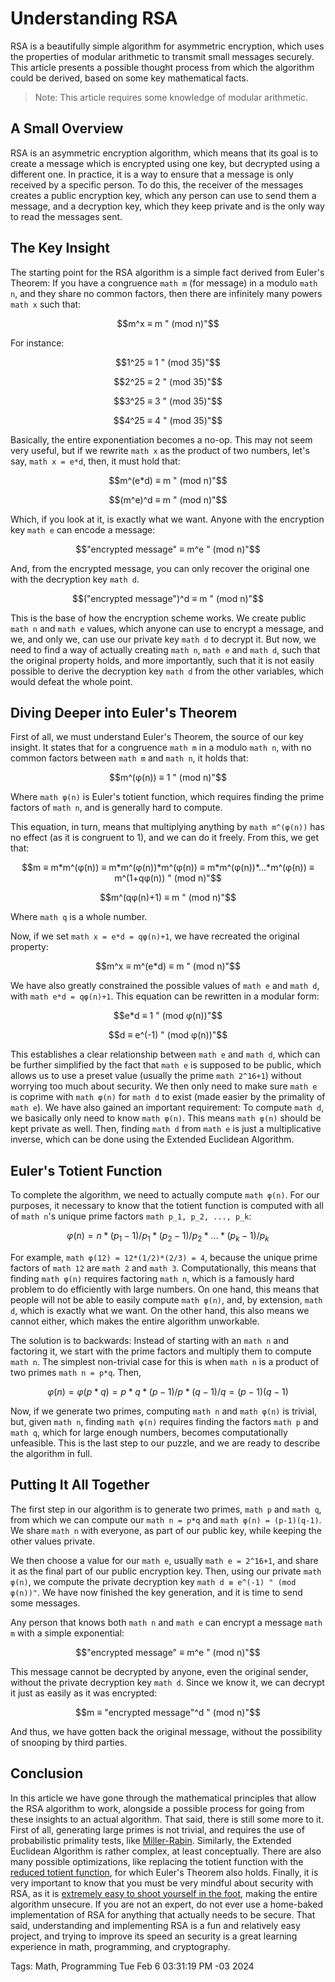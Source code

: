 # Understanding RSA
RSA is a beautifully simple algorithm for asymmetric encryption,
which uses the properties of modular arithmetic to transmit small messages securely.
This article presents a possible thought process from which the algorithm could be derived,
based on some key mathematical facts.

> Note: This article requires some knowledge of modular arithmetic.

## A Small Overview
RSA is an asymmetric encryption algorithm,
which means that its goal is to create a message which is encrypted using one key,
but decrypted using a different one.
In practice, it is a way to ensure that a message is only received by a specific person.
To do this, the receiver of the messages creates a public encryption key,
which any person can use to send them a message,
and a decryption key,
which they keep private and is the only way to read the messages sent.

## The Key Insight
The starting point for the RSA algorithm is a simple fact derived from Euler's Theorem:
If you have a congruence `math m` (for message) in a modulo `math n`,
and they share no common factors, then there are infinitely many powers `math x` such that:

```math
m^x ≡ m " (mod n)"
```

For instance:

```math
1^25 ≡ 1 " (mod 35)"
```
```math
2^25 ≡ 2 " (mod 35)"
```
```math
3^25 ≡ 3 " (mod 35)"
```
```math
4^25 ≡ 4 " (mod 35)"
```

Basically, the entire exponentiation becomes a no-op.
This may not seem very useful, but if we rewrite `math x` as the product of two numbers,
let's say, `math x = e*d`, then, it must hold that:

```math
m^(e*d) ≡ m " (mod n)"
```
```math
(m^e)^d ≡ m " (mod n)"
```

Which, if you look at it, is exactly what we want.
Anyone with the encryption key `math e` can encode a message:

```math
"encrypted message" ≡ m^e " (mod n)"
```

And, from the encrypted message,
you can only recover the original one with the decryption key `math d`.

```math
("encrypted message")^d ≡ m " (mod n)"
```

This is the base of how the encryption scheme works.
We create public `math n` and `math e` values, which anyone can use to encrypt a message,
and we, and only we, can use our private key `math d` to decrypt it.
But now, we need to find a way of actually creating `math n`, `math e` and `math d`,
such that the original property holds, and more importantly,
such that it is not easily possible to derive the decryption key `math d` from the other variables,
which would defeat the whole point.

## Diving Deeper into Euler's Theorem
First of all, we must understand Euler's Theorem, the source of our key insight.
It states that for a congruence `math m` in a modulo `math n`,
with no common factors between `math m` and `math n`, it holds that:

```math
m^(φ(n)) ≡ 1 " (mod n)"
```

Where `math φ(n)` is Euler's totient function,
which requires finding the prime factors of `math n`, and is generally hard to compute.

This equation, in turn, means that multiplying anything by `math m^(φ(n))` has no effect (as it is congruent to 1),
and we can do it freely.
From this, we get that:

```math
m ≡ m*m^(φ(n)) ≡ m*m^(φ(n))*m^(φ(n)) ≡ m*m^(φ(n))*...*m^(φ(n)) ≡ m^(1+qφ(n)) " (mod n)"
```
```math
m^(qφ(n)+1) ≡ m " (mod n)"
```

Where `math q` is a whole number.

Now, if we set `math x = e*d = qφ(n)+1`, we have recreated the original property:

```math
m^x ≡ m^(e*d) ≡ m " (mod n)"
```

We have also greatly constrained the possible values of `math e` and `math d`,
with `math e*d = qφ(n)+1`.
This equation can be rewritten in a modular form:

```math
e*d ≡ 1 " (mod φ(n))"
```
```math
d ≡ e^(-1) " (mod φ(n))"
```

This establishes a clear relationship between `math e` and `math d`,
which can be further simplified by the fact that `math e` is supposed to be public,
which allows us to use a preset value (usually the prime `math 2^16+1`)
without worrying too much about security.
We then only need to make sure `math e` is coprime with `math φ(n)` for `math d` to exist (made easier by the primality of `math e`).
We have also gained an important requirement:
To compute `math d`, we basically only need to know `math φ(n)`.
This means `math φ(n)` should be kept private as well.
Then, finding `math d` from `math e` is just a multiplicative inverse,
which can be done using the Extended Euclidean Algorithm.

## Euler's Totient Function
To complete the algorithm, we need to actually compute `math φ(n)`.
For our purposes, it necessary to know that the totient function is computed
with all of `math n`'s unique prime factors `math p_1, p_2, ..., p_k`:

```math
φ(n) = n*(p_1-1)/p_1*(p_2-1)/p_2*...*(p_k-1)/p_k
```

For example, `math φ(12) = 12*(1/2)*(2/3) = 4`,
because the unique prime factors of `math 12` are `math 2` and `math 3`.
Computationally, this means that finding `math φ(n)` requires factoring `math n`,
which is a famously hard problem to do efficiently with large numbers.
On one hand, this means that people will not be able to easily compute
`math φ(n)`, and, by extension, `math d`, which is exactly what we want.
On the other hand, this also means we cannot either,
which makes the entire algorithm unworkable.

The solution is to backwards:
Instead of starting with an `math n` and factoring it,
we start with the prime factors and multiply them to compute `math n`.
The simplest non-trivial case for this is when `math n`
is a product of two primes `math n = p*q`. Then,

```math
φ(n) = φ(p*q) = p*q*(p-1)/p*(q-1)/q = (p-1)(q-1)
```

Now, if we generate two primes, computing `math n` and `math φ(n)` is trivial,
but, given `math n`, finding `math φ(n)` requires finding the factors
`math p` and `math q`, which for large enough numbers, becomes computationally unfeasible.
This is the last step to our puzzle, and we are ready to describe the algorithm in full.

## Putting It All Together
The first step in our algorithm is to generate two primes, `math p` and `math q`,
from which we can compute our `math n = p*q` and `math φ(n) = (p-1)(q-1)`.
We share `math n` with everyone, as part of our public key,
while keeping the other values private.

We then choose a value for our `math e`, usually `math e = 2^16+1`, and share it
as the final part of our public encryption key.
Then, using our private `math φ(n)`, we compute the private decryption key `math d ≡ e^(-1) " (mod φ(n))"`.
We have now finished the key generation, and it is time to send some messages.

Any person that knows both `math n` and `math e` can encrypt a message `math m`
with a simple exponential:

```math
"encrypted message" ≡ m^e " (mod n)"
```

This message cannot be decrypted by anyone, even the original sender,
without the private decryption key `math d`.
Since we know it, we can decrypt it just as easily as it was encrypted:

```math
m ≡ "encrypted message"^d " (mod n)"
```

And thus, we have gotten back the original message,
without the possibility of snooping by third parties.

## Conclusion
In this article we have gone through the mathematical principles that allow the RSA algorithm to work,
alongside a possible process for going from these insights to an actual algorithm.
That said, there is still some more to it.
First of all, generating large primes is not trivial,
and requires the use of probabilistic primality tests, like [Miller-Rabin](https://en.wikipedia.org/wiki/Miller%E2%80%93Rabin_primality_test).
Similarly, the Extended Euclidean Algorithm is rather complex, at least conceptually.
There are also many possible optimizations, like replacing the totient function
with the [reduced totient function](https://en.wikipedia.org/wiki/Carmichael_function),
for which Euler's Theorem also holds.
Finally, it is very important to know that you must be very mindful about security with RSA,
as it is [extremely easy to shoot yourself in the foot](https://blog.trailofbits.com/2019/07/08/fuck-rsa/),
making the entire algorithm unsecure.
If you are not an expert, do not ever use a home-baked implementation of RSA for anything that actually needs to be secure.
That said, understanding and implementing RSA is a fun and relatively easy project,
and trying to improve its speed an security is a great learning experience in math, programming, and cryptography.

Tags: Math, Programming
Tue Feb  6 03:31:19 PM -03 2024
